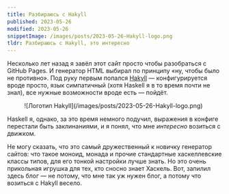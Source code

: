 ```yaml
---
title: Разбираюсь с Hakyll
published: 2023-05-26
modified: 2023-05-26
snippetImage: /images/posts/2023-05-26-Hakyll-logo.png
tldr: Разбираюсь с Hakyll, это интересно
---
```


Несколько лет назад я завёл этот сайт просто чтобы разобраться с GitHub Pages. И генератор HTML выбирал по принципу «ну, чтобы было не противно». Под руку первым попался [Hakyll](https://jaspervdj.be/hakyll/) — конфигурируется вроде просто, язык симпатичный (хотя Haskell я в то время почти не знал), все нужные возможности вроде есть — пойдёт.

<figure>
![Логотип Hakyll](/images/posts/2023-05-26-Hakyll-logo.png)
</figure>

Haskell я, однако, за это время немного подучил, выражения в конфиге перестали быть заклинаниями, и я понял, что мне _интересно_ возиться с движком.

Не могу сказать, что это самый дружественный к новичку генератор сайтов: что такое моноид, монада и прочие стандартные хаскеллевские классы типов, для его тонкой настройки лучше знать. Но это очень прикольная игрушка для тех, кто сносно знает Хаскель. Вот, запилил здесь блог — не потому, что мне так уж нужен блог, а потому что возиться с Hakyll весело.
